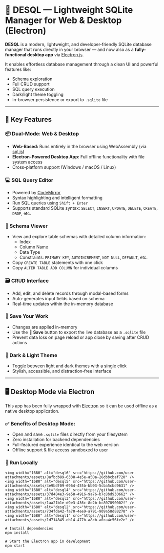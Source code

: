 # 💾 DESQL — Lightweight SQLite Manager for Web & Desktop (Electron)

**DESQL** is a modern, lightweight, and developer-friendly SQLite database manager that runs directly in your browser — and now also as a **fully-functional desktop app** via [Electron.js](https://www.electronjs.org/).

It enables effortless database management through a clean UI and powerful features like:

- Schema exploration
- Full CRUD support
- SQL query execution
- Dark/light theme toggling
- In-browser persistence or export to `.sqlite` file

---

## 🌟 Key Features

### 📦 Dual-Mode: Web & Desktop

- **Web-Based:** Runs entirely in the browser using WebAssembly (via [sql.js](https://github.com/sql-js/sql.js))
- **Electron-Powered Desktop App:** Full offline functionality with file system access
- Cross-platform support (Windows / macOS / Linux)

### 💻 SQL Query Editor

- Powered by [CodeMirror](https://codemirror.net/)
- Syntax highlighting and intelligent formatting
- Run SQL queries using `Shift + Enter`
- Supports standard SQLite syntax: `SELECT`, `INSERT`, `UPDATE`, `DELETE`, `CREATE`, `DROP`, etc.

### 🧾 Schema Viewer

- View and explore table schemas with detailed column information:
  - Index
  - Column Name
  - Data Type
  - Constraints: `PRIMARY KEY`, `AUTOINCREMENT`, `NOT NULL`, `DEFAULT`, etc.
- Copy `CREATE TABLE` statements with one click
- Copy `ALTER TABLE ADD COLUMN` for individual columns

### 🗃️ CRUD Interface

- Add, edit, and delete records through modal-based forms
- Auto-generates input fields based on schema
- Real-time updates within the in-memory database

### 💾 Save Your Work

- Changes are applied in-memory
- Use the 💾 **Save** button to export the live database as a `.sqlite` file
- Prevent data loss on page reload or app close by saving after CRUD actions

### 🎨 Dark & Light Theme

- Toggle between light and dark themes with a single click
- Stylish, accessible, and distraction-free interface

---

## 🖥️ Desktop Mode via Electron

This app has been fully wrapped with [Electron](https://www.electronjs.org/) so it can be used offline as a native desktop application.

### ✅ Benefits of Desktop Mode:

- Open and save `.sqlite` files directly from your filesystem
- Zero installation for backend dependencies
- Full-featured experience identical to the web version
- Offline support & file access sandboxed to user

### 🚀 Run Locally

```bash<img width="1680" alt="desql7" src="https://github.com/user-attachments/assets/3d6c8f96-d453-4bda-8b25-f83836eeaaef" />
<img width="1680" alt="desql6" src="https://github.com/user-attachments/assets/8afbcb89-6338-4e5e-a50a-26dbbcbaf720" />
<img width="1680" alt="desql5" src="https://github.com/user-attachments/assets/4e9bdf09-6964-455b-bb93-5cba5cbd9631" />
<img width="1680" alt="desql4" src="https://github.com/user-attachments/assets/37d484e3-9e58-4916-9a76-b7c8bd930662" />
<img width="1680" alt="desql3" src="https://github.com/user-attachments/assets/1aa21b1e-d9e3-436c-8e2b-bc807890002f" />
<img width="1680" alt="desql2" src="https://github.com/user-attachments/assets/734fda42-fa70-4ee9-a791-909a58d88278" />
<img width="1680" alt="desql1" src="https://github.com/user-attachments/assets/1d714845-eb14-477b-a8cb-a0ca4c56fe2e" />

# Install dependencies
npm install

# Start the Electron app in development
npm start

